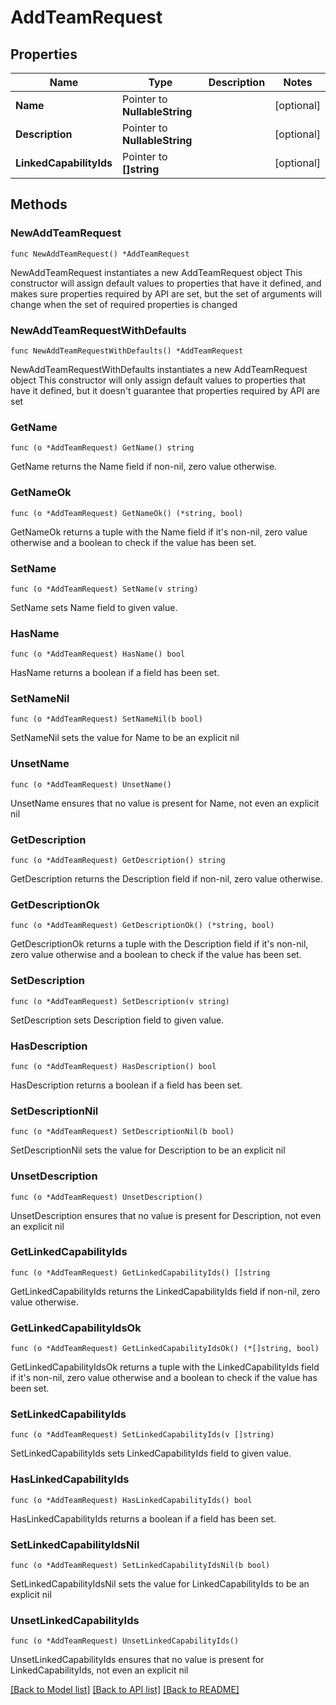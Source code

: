 # AddTeamRequest

## Properties

Name | Type | Description | Notes
------------ | ------------- | ------------- | -------------
**Name** | Pointer to **NullableString** |  | [optional] 
**Description** | Pointer to **NullableString** |  | [optional] 
**LinkedCapabilityIds** | Pointer to **[]string** |  | [optional] 

## Methods

### NewAddTeamRequest

`func NewAddTeamRequest() *AddTeamRequest`

NewAddTeamRequest instantiates a new AddTeamRequest object
This constructor will assign default values to properties that have it defined,
and makes sure properties required by API are set, but the set of arguments
will change when the set of required properties is changed

### NewAddTeamRequestWithDefaults

`func NewAddTeamRequestWithDefaults() *AddTeamRequest`

NewAddTeamRequestWithDefaults instantiates a new AddTeamRequest object
This constructor will only assign default values to properties that have it defined,
but it doesn't guarantee that properties required by API are set

### GetName

`func (o *AddTeamRequest) GetName() string`

GetName returns the Name field if non-nil, zero value otherwise.

### GetNameOk

`func (o *AddTeamRequest) GetNameOk() (*string, bool)`

GetNameOk returns a tuple with the Name field if it's non-nil, zero value otherwise
and a boolean to check if the value has been set.

### SetName

`func (o *AddTeamRequest) SetName(v string)`

SetName sets Name field to given value.

### HasName

`func (o *AddTeamRequest) HasName() bool`

HasName returns a boolean if a field has been set.

### SetNameNil

`func (o *AddTeamRequest) SetNameNil(b bool)`

 SetNameNil sets the value for Name to be an explicit nil

### UnsetName
`func (o *AddTeamRequest) UnsetName()`

UnsetName ensures that no value is present for Name, not even an explicit nil
### GetDescription

`func (o *AddTeamRequest) GetDescription() string`

GetDescription returns the Description field if non-nil, zero value otherwise.

### GetDescriptionOk

`func (o *AddTeamRequest) GetDescriptionOk() (*string, bool)`

GetDescriptionOk returns a tuple with the Description field if it's non-nil, zero value otherwise
and a boolean to check if the value has been set.

### SetDescription

`func (o *AddTeamRequest) SetDescription(v string)`

SetDescription sets Description field to given value.

### HasDescription

`func (o *AddTeamRequest) HasDescription() bool`

HasDescription returns a boolean if a field has been set.

### SetDescriptionNil

`func (o *AddTeamRequest) SetDescriptionNil(b bool)`

 SetDescriptionNil sets the value for Description to be an explicit nil

### UnsetDescription
`func (o *AddTeamRequest) UnsetDescription()`

UnsetDescription ensures that no value is present for Description, not even an explicit nil
### GetLinkedCapabilityIds

`func (o *AddTeamRequest) GetLinkedCapabilityIds() []string`

GetLinkedCapabilityIds returns the LinkedCapabilityIds field if non-nil, zero value otherwise.

### GetLinkedCapabilityIdsOk

`func (o *AddTeamRequest) GetLinkedCapabilityIdsOk() (*[]string, bool)`

GetLinkedCapabilityIdsOk returns a tuple with the LinkedCapabilityIds field if it's non-nil, zero value otherwise
and a boolean to check if the value has been set.

### SetLinkedCapabilityIds

`func (o *AddTeamRequest) SetLinkedCapabilityIds(v []string)`

SetLinkedCapabilityIds sets LinkedCapabilityIds field to given value.

### HasLinkedCapabilityIds

`func (o *AddTeamRequest) HasLinkedCapabilityIds() bool`

HasLinkedCapabilityIds returns a boolean if a field has been set.

### SetLinkedCapabilityIdsNil

`func (o *AddTeamRequest) SetLinkedCapabilityIdsNil(b bool)`

 SetLinkedCapabilityIdsNil sets the value for LinkedCapabilityIds to be an explicit nil

### UnsetLinkedCapabilityIds
`func (o *AddTeamRequest) UnsetLinkedCapabilityIds()`

UnsetLinkedCapabilityIds ensures that no value is present for LinkedCapabilityIds, not even an explicit nil

[[Back to Model list]](../README.md#documentation-for-models) [[Back to API list]](../README.md#documentation-for-api-endpoints) [[Back to README]](../README.md)


